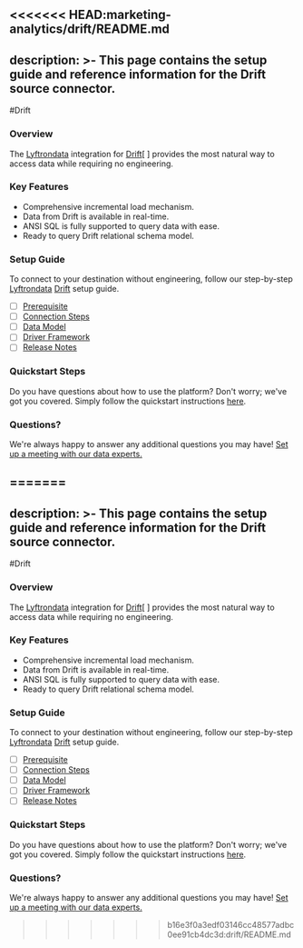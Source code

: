 <<<<<<< HEAD:marketing-analytics/drift/README.md
---
description: >-
  This page contains the setup guide and reference information for the Drift source connector.
---

#Drift

### Overview

The [Lyftrondata](https://www.lyftrondata.com/) integration for [Drift](https://www.lyftrondata.com/integration/marketing-analytics/drift//)[ ] provides the most natural way to access data while requiring no engineering.

### Key Features

* Comprehensive incremental load mechanism.
* Data from Drift is available in real-time.&#x20;
* ANSI SQL is fully supported to query data with ease.
* Ready to query Drift relational schema model.

### Setup Guide

To connect to your destination without engineering, follow our step-by-step [Lyftrondata](https://www.lyftrondata.com/)  [Drift](https://www.lyftrondata.com/integration/marketing-analytics/drift/) setup guide.

* [ ] [Prerequisite](../../marketing-analytics/drift/prerequisite.md)
* [ ] [Connection Steps](../../marketing-analytics/drift/connection-steps.md)
* [ ] [Data Model](../../marketing-analytics/drift/data-model/)
* [ ] [Driver Framework](../../marketing-analytics/drift/driver-framework/)
* [ ] [Release Notes](../../marketing-analytics/drift/release-notes.md)

### Quickstart Steps

Do you have questions about how to use the platform? Don't worry; we've got you covered. Simply follow the quickstart instructions [here](../../../marketing-analytics/drift/quickstart-steps.md).

### Questions? <a href="#questions" id="questions"></a>

We're always happy to answer any additional questions you may have! [Set up a meeting with our data experts.](https://www.lyftrondata.com/book-a-meeting/)

=======
---
description: >-
  This page contains the setup guide and reference information for the Drift source connector.
---

#Drift

### Overview

The [Lyftrondata](https://www.lyftrondata.com/) integration for [Drift](https://www.lyftrondata.com/integration/marketing-analytics/drift//)[ ] provides the most natural way to access data while requiring no engineering.

### Key Features

* Comprehensive incremental load mechanism.
* Data from Drift is available in real-time.&#x20;
* ANSI SQL is fully supported to query data with ease.
* Ready to query Drift relational schema model.

### Setup Guide

To connect to your destination without engineering, follow our step-by-step [Lyftrondata](https://www.lyftrondata.com/)  [Drift](https://www.lyftrondata.com/integration/marketing-analytics/drift/) setup guide.

* [ ] [Prerequisite](../../marketing-analytics/drift/prerequisite.md)
* [ ] [Connection Steps](../../marketing-analytics/drift/connection-steps.md)
* [ ] [Data Model](../../marketing-analytics/drift/data-model/)
* [ ] [Driver Framework](../../marketing-analytics/drift/driver-framework/)
* [ ] [Release Notes](../../marketing-analytics/drift/release-notes.md)

### Quickstart Steps

Do you have questions about how to use the platform? Don't worry; we've got you covered. Simply follow the quickstart instructions [here](../../../marketing-analytics/drift/quickstart-steps.md).

### Questions? <a href="#questions" id="questions"></a>

We're always happy to answer any additional questions you may have! [Set up a meeting with our data experts.](https://www.lyftrondata.com/book-a-meeting/)

>>>>>>> b16e3f0a3edf03146cc48577adbc0ee91cb4dc3d:drift/README.md
